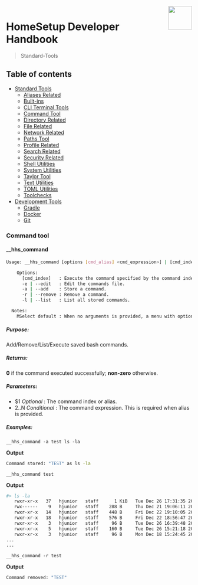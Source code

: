 <img src="https://iili.io/HvtxC1S.png" width="64" height="64" align="right" />

# HomeSetup Developer Handbook
>
> Standard-Tools

## Table of contents

<!-- toc -->

- [Standard Tools](../../functions.md#standard-tools)
  - [Aliases Related](aliases-related.md#aliases-related-functions)
  - [Built-ins](built-ins.md#built-ins-functions)
  - [CLI Terminal Tools](clitt.md#cli-terminal-tools)
  - [Command Tool](command-tool.md#command-tool)
  - [Directory Related](directory-related.md#directory-related-functions)
  - [File Related](file-related.md#file-related-functions)
  - [Network Related](network-related.md#network-related-functions)
  - [Paths Tool](paths-tool.md#paths-tool)
  - [Profile Related](profile-related.md#profile-related-functions)
  - [Search Related](search-related.md#search-related-functions)
  - [Security Related](security-related.md#security-related-functions)
  - [Shell Utilities](shell-utilities.md#shell-utilities)
  - [System Utilities](system-utilities.md#system-utilities)
  - [Taylor Tool](taylor-tool.md#taylor-tool)
  - [Text Utilities](text-utilities.md#text-utilities)
  - [TOML Utilities](toml-utilities.md#toml-utilities)
  - [Toolchecks](toolchecks.md#tool-checks-functions)
- [Development Tools](../../functions.md#development-tools)
  - [Gradle](../dev-tools/gradle-tools.md#gradle-functions)
  - [Docker](../dev-tools/docker-tools.md#docker-functions)
  - [Git](../dev-tools/git-tools.md#git-functions)

<!-- tocstop -->

### Command tool

#### __hhs_command

```bash
Usage: __hhs_command [options [cmd_alias] <cmd_expression>] | [cmd_index]

    Options:
      [cmd_index]   : Execute the command specified by the command index.
      -e | --edit   : Edit the commands file.
      -a | --add    : Store a command.
      -r | --remove : Remove a command.
      -l | --list   : List all stored commands.

  Notes:
    MSelect default : When no arguments is provided, a menu with options will be displayed.
```

##### **Purpose**:

Add/Remove/List/Execute saved bash commands.

##### **Returns**:

**0** if the command executed successfully; **non-zero** otherwise.

##### **Parameters**:

  - $1 _Optional_ : The command index or alias.
  - $2..$N _Conditional_ : The command expression. This is required when alias is provided.

##### **Examples:**

`__hhs_command -a test ls -la`

**Output**

```bash
Command stored: "TEST" as ls -la
```

`__hhs_command test`

**Output**

```bash
#> ls -la
   rwxr-xr-x   37   hjunior   staff      1 KiB   Tue Dec 26 17:31:35 2023    ./
   rwx------    9   hjunior   staff    288 B     Thu Dec 21 19:06:11 2023    ../
   rwxr-xr-x   14   hjunior   staff    448 B     Fri Dec 22 19:10:05 2023    backup/
   rwxr-xr-x   18   hjunior   staff    576 B     Fri Dec 22 18:56:47 2023    bin/
   rwxr-xr-x    3   hjunior   staff     96 B     Tue Dec 26 16:39:48 2023    cache/
   rwxr-xr-x    5   hjunior   staff    160 B     Tue Dec 26 15:21:18 2023    log/
   rwxr-xr-x    3   hjunior   staff     96 B     Mon Dec 18 15:24:45 2023    motd/
...
...
```

`__hhs_command -r test`

**Output**

```bash
Command removed: "TEST"
```

